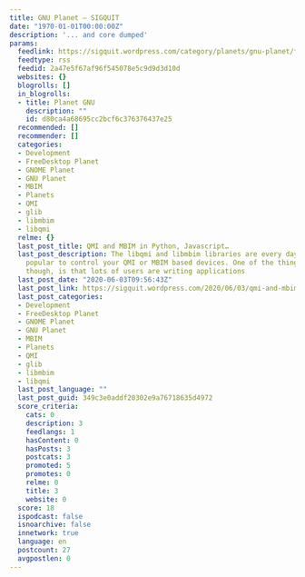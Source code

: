 ```yaml
---
title: GNU Planet – SIGQUIT
date: "1970-01-01T00:00:00Z"
description: '... and core dumped'
params:
  feedlink: https://sigquit.wordpress.com/category/planets/gnu-planet/feed/
  feedtype: rss
  feedid: 2a47e5f67af96f545078e5c9d9d3d10d
  websites: {}
  blogrolls: []
  in_blogrolls:
  - title: Planet GNU
    description: ""
    id: d80ca4a68695cc2bcf6c376376437e25
  recommended: []
  recommender: []
  categories:
  - Development
  - FreeDesktop Planet
  - GNOME Planet
  - GNU Planet
  - MBIM
  - Planets
  - QMI
  - glib
  - libmbim
  - libqmi
  relme: {}
  last_post_title: QMI and MBIM in Python, Javascript…
  last_post_description: The libqmi and libmbim libraries are every day getting more
    popular to control your QMI or MBIM based devices. One of the things I’ve noticed,
    though, is that lots of users are writing applications
  last_post_date: "2020-06-03T09:56:43Z"
  last_post_link: https://sigquit.wordpress.com/2020/06/03/qmi-and-mbim-in-python-javascript/
  last_post_categories:
  - Development
  - FreeDesktop Planet
  - GNOME Planet
  - GNU Planet
  - MBIM
  - Planets
  - QMI
  - glib
  - libmbim
  - libqmi
  last_post_language: ""
  last_post_guid: 349c3e0addf20302e9a76718635d4972
  score_criteria:
    cats: 0
    description: 3
    feedlangs: 1
    hasContent: 0
    hasPosts: 3
    postcats: 3
    promoted: 5
    promotes: 0
    relme: 0
    title: 3
    website: 0
  score: 18
  ispodcast: false
  isnoarchive: false
  innetwork: true
  language: en
  postcount: 27
  avgpostlen: 0
---
```

